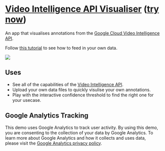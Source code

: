 # [Video Intelligence API Visualiser](https://zackakil.github.io/video-intelligence-api-visualiser/) ([try now](https://zackakil.github.io/video-intelligence-api-visualiser/))

An app that visualises annotations from the [Google Cloud Video Intelligence API](https://cloud.google.com/video-intelligence?utm_source=ext&utm_medium=partner&utm_campaign=CDR_zac_aiml_vid_intel_demo_interactive%20demo_060221&utm_content=-).

Follow [this tutorial](https://cloud.google.com/video-intelligence-storage-trigger) to see how to feed in your own data.

![](assets/vid_intel_demo.gif)

## Uses
- See all of the capabilities of the [Video Intelligence API](https://cloud.google.com/video-intelligence?utm_source=ext&utm_medium=partner&utm_campaign=CDR_zac_aiml_vid_intel_demo_interactive%20demo_060221&utm_content=-).
- Upload your own data files to quickly visulise your own annotations.
- Play with the interactive confidence threshold to find the right one for your usecase.

## Google Analytics Tracking

This demo uses Google Analytics to track user activity. By using this demo, you are consenting to the collection of your data by Google Analytics. To learn more about Google Analytics and how it collects and uses data, please visit the [Google Analytics privacy policy](https://policies.google.com/privacy).
